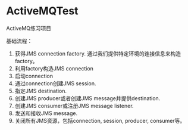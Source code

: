 # ActiveMQTest
ActiveMQ练习项目

基础流程：
1. 获得JMS connection factory. 通过我们提供特定环境的连接信息来构造factory。
2. 利用factory构造JMS connection
3. 启动connection
4. 通过connection创建JMS session.
5. 指定JMS destination.
6. 创建JMS producer或者创建JMS message并提供destination.
7. 创建JMS consumer或注册JMS message listener.
8. 发送和接收JMS message.
9. 关闭所有JMS资源，包括connection, session, producer, consumer等。